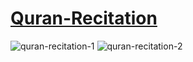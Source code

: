 # [Quran-Recitation](https://muhammadhefzey-quran-recitation.netlify.app)
![quran-recitation-1](https://github.com/user-attachments/assets/299f36fe-63f0-4346-a36e-36a6ed05079e)
![quran-recitation-2](https://github.com/user-attachments/assets/d846e7e6-3c22-496e-b315-0caae9d84fcd)
